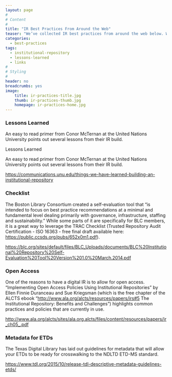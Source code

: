 ```yaml
---
layout: page
#
# Content
#
title: "IR Best Practices From Around the Web"
teaser: "We’ve collected IR best practices from around the web below. Whether you’re setting up your first institutional repository or gathering the requirements for a migration of your current one, these links will help."
categories:
  - best-practices
tags:
  - institutional-repository
  - lessons-learned
  - links
#
# Styling
#
header: no
breadcrumbs: yes
image:
    title: ir-practices-title.jpg
    thumb: ir-practices-thumb.jpg
    homepage: ir-practices-home.jpg
---
```

### Lessons Learned

An easy to read primer from Conor McTernan at the United Nations University points out several lessons from their IR build. 

Lessons Learned

An easy to read primer from Conor McTernan at the United Nations University points out several lessons from their IR build. 

<a href="https://communications.unu.edu/things-we-have-learned-building-an-institutional-repository">https://communications.unu.edu/things-we-have-learned-building-an-institutional-repository</a>

### Checklist 

The Boston Library Consortium created a self-evaluation tool that “is intended to focus on best practice recommendations at a minimal and fundamental level dealing primarily with governance, infrastructure, staffing and sustainability.” While some parts of it are specifically for BLC members, it is a great way to leverage the TRAC Checklist (Trusted Repository Audit Certification - ISO 16363 - free final draft available here: https://public.ccsds.org/pubs/652x0m1.pdf). 

<a href="https://blc.org/sites/default/files/BLC_Uploads/documents/BLC%20Institutional%20Repository%20Self-Evaluation%20Tool%20Version%201.0%20March.2014.pdf">https://blc.org/sites/default/files/BLC_Uploads/documents/BLC%20Institutional%20Repository%20Self-Evaluation%20Tool%20Version%201.0%20March.2014.pdf</a>

### Open Access

One of the reasons to have a digital IR is to allow for open access. “Implementing Open Access Policies Using Institutional Repositories” by Ellen Finnie Duranceau and Sue Kriegsman (which is the free chapter of the ALCTS ebook “http://www.ala.org/alcts/resources/papers/irs#5 The Institutional Repository: Benefits and Challenges”) highlights common practices and policies that are currently in use.  

<a href="http://www.ala.org/alcts/sites/ala.org.alcts/files/content/resources/papers/ir_ch05_.pdf">http://www.ala.org/alcts/sites/ala.org.alcts/files/content/resources/papers/ir_ch05_.pdf</a>

### Metadata for ETDs

The Texas Digital Library has laid out guidelines for metadata that will allow your ETDs to be ready for crosswalking to the NDLTD ETD-MS standard. 

<a href="https://www.tdl.org/2015/10/release-tdl-descriptive-metadata-guidelines-etds/">https://www.tdl.org/2015/10/release-tdl-descriptive-metadata-guidelines-etds/</a>
